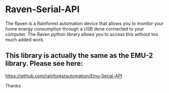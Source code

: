 # Raven-Serial-API
The Raven is a Rainforest automation device that allows you to monitor your home energy consumption through a USB done connected to your computer. The Raven python library allows you to access this without too much added work.



## This library is actually the same as the EMU-2 library.  Please see here:
https://github.com/rainforestautomation/Emu-Serial-API


Thanks
